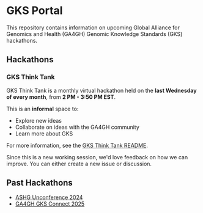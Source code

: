 # GKS Portal

This repository contains information on upcoming Global Alliance for Genomics and Health
(GA4GH) Genomic Knowledge Standards (GKS) hackathons.

## Hackathons

### GKS Think Tank

GKS Think Tank is a monthly virtual hackathon held on the **last Wednesday of every month**,
from **2 PM - 3:50 PM EST**.

This is an **informal** space to:

* Explore new ideas
* Collaborate on ideas with the GA4GH community
* Learn more about GKS

For more information, see the [GKS Think Tank README](./hackathons/gks-think-tank.md).

Since this is a new working session, we'd love feedback on how we can improve. You can
either create a new issue or discussion.

## Past Hackathons

* [ASHG Unconference 2024](./archived_event_readmes/ashg-unconference-2024.md)
* [GA4GH GKS Connect 2025](./archived_event_readmes/ga4gh-gks-connect-2025.md)
